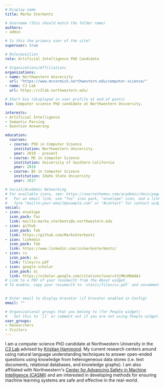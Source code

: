 ```yaml
---
# Display name
title: Marko Sterbentz

# Username (this should match the folder name)
authors:
- admin

# Is this the primary user of the site?
superuser: true

# Role/position
role: Artificial Intelligence PhD Candidate

# Organizations/Affiliations
organizations:
- name: Northwestern University
  url: "https://www.mccormick.northwestern.edu/computer-science/"
- name: C3 Lab
  url: https://c3lab.northwestern.edu/

# Short bio (displayed in user profile at end of posts)
bio: Computer science PhD candidate at Northwestern University.

interests:
- Artificial Intelligence
- Semantic Parsing
- Question Answering

education:
  courses:
  - course: PhD in Computer Science
    institution: Northwestern University
    year: 2019 - present
  - course: MS in Computer Science
    institution: University of Southern California
    year: 2019
  - course: BS in Computer Science
    institution: Idaho State University
    year: 2017

# Social/Academic Networking
# For available icons, see: https://sourcethemes.com/academic/docs/page-builder/#icons
#   For an email link, use "fas" icon pack, "envelope" icon, and a link in the
#   form "mailto:your-email@example.com" or "#contact" for contact widget.
social:
- icon: envelope
  icon_pack: fas
  link: mailto:marko.sterbentz@u.northwestern.edu
- icon: github
  icon_pack: fab
  link: https://github.com/MarkoSterbentz
- icon: linkedin
  icon_pack: fab
  link: https://www.linkedin.com/in/markosterbentz/
- icon: cv
  icon_pack: ai
  link: files/cv.pdf
- icon: google-scholar
  icon_pack: ai
  link: https://scholar.google.com/citations?user=tVjMKxMAAAAJ
# Link to a PDF of your resume/CV from the About widget.
# To enable, copy your resume/CV to `static/files/cv.pdf` and uncomment the lines below.
 

# Enter email to display Gravatar (if Gravatar enabled in Config)
email: ""

# Organizational groups that you belong to (for People widget)
#   Set this to `[]` or comment out if you are not using People widget.
user_groups: 
- Researchers
- Visitors
---
```


I am a computer science PhD candidate at Northwestern University in the [C3 Lab](https://c3lab.northwestern.edu/) advised by [Kristian Hammond](https://www.mccormick.northwestern.edu/research-faculty/directory/profiles/hammond-kristian.html). My current research centers around using natural language understanding techniques to answer open-ended questions using knowledge from heterogeneous data stores (i.e. text documents, relational databases, and knowledge graphs). I am also affiliated with Northwestern's [Center for Advancing Safety in Machine Intelligence (CASMI)](https://casmi.northwestern.edu) and am interested in developing methods for ensuring machine learning systems are safe and effective in the real-world.
